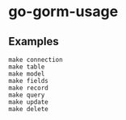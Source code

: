 # go-gorm-usage

## Examples

```
make connection
make table
make model
make fields
make record
make query
make update
make delete
```
